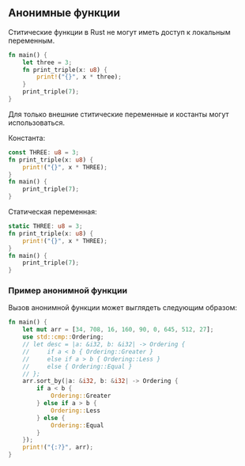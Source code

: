 ## Анонимные функции

Ститические функции в Rust не могут иметь доступ к локальным переменным.
```rust
fn main() {
    let three = 3;
    fn print_triple(x: u8) {
        print!("{}", x * three);
    }
    print_triple(7);
}
```

Для только внешние ститические переменные и костанты могут использоваться.

Константа:
```rust
const THREE: u8 = 3;
fn print_triple(x: u8) {
    print!("{}", x * THREE);
}
fn main() {
    print_triple(7);
}

```

Статическая переменная:
```rust
static THREE: u8 = 3;
fn print_triple(x: u8) {
    print!("{}", x * THREE);
}
fn main() {
    print_triple(7);
}
```

### Пример анонимной функции
Вызов анонимной функции может выглядеть следующим образом:
```rust
fn main() {
    let mut arr = [34, 708, 16, 160, 90, 0, 645, 512, 27];
    use std::cmp::Ordering;
    // let desc = |a: &i32, b: &i32| -> Ordering {
    //     if a < b { Ordering::Greater }
    //     else if a > b { Ordering::Less }
    //     else { Ordering::Equal }
    // };
    arr.sort_by(|a: &i32, b: &i32| -> Ordering {
        if a < b {
            Ordering::Greater
        } else if a > b {
            Ordering::Less
        } else {
            Ordering::Equal
        }
    });
    print!("{:?}", arr);
}

```
